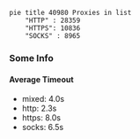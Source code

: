 
```mermaid
pie title 40980 Proxies in list
    "HTTP" : 28359
    "HTTPS": 10836
    "SOCKS" : 8965
```

### Some Info
#### Average Timeout

- mixed: 4.0s
- http: 2.3s
- https: 8.0s
- socks: 6.5s